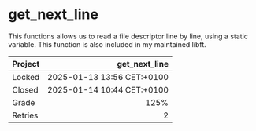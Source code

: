 # get_next_line

This functions allows us to read a file descriptor line by line, using a static variable. This function is also included in my maintained libft.

| Project | get_next_line              |
|:--------|---------------------------:|
| Locked  | 2025-01-13 13:56 CET:+0100 |
| Closed  | 2025-01-14 10:44 CET:+0100 |
| Grade   | 125%                       |
| Retries | 2                          |
